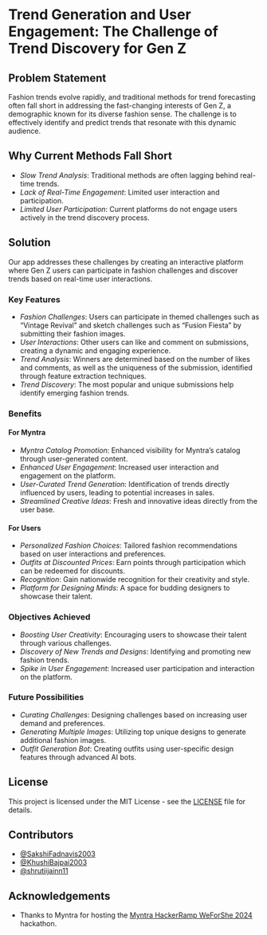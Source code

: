 # Trend Generation and User Engagement: The Challenge of Trend Discovery for Gen Z

## Problem Statement

Fashion trends evolve rapidly, and traditional methods for trend forecasting often fall short in addressing the fast-changing interests of Gen Z, a demographic known for its diverse fashion sense. The challenge is to effectively identify and predict trends that resonate with this dynamic audience.

## Why Current Methods Fall Short

- *Slow Trend Analysis*: Traditional methods are often lagging behind real-time trends.
- *Lack of Real-Time Engagement*: Limited user interaction and participation.
- *Limited User Participation*: Current platforms do not engage users actively in the trend discovery process.

## Solution

Our app addresses these challenges by creating an interactive platform where Gen Z users can participate in fashion challenges and discover trends based on real-time user interactions.

### Key Features

- *Fashion Challenges*: Users can participate in themed challenges such as “Vintage Revival” and sketch challenges such as “Fusion Fiesta” by submitting their fashion images.
- *User Interactions*: Other users can like and comment on submissions, creating a dynamic and engaging experience.
- *Trend Analysis*: Winners are determined based on the number of likes and comments, as well as the uniqueness of the submission, identified through feature extraction techniques.
- *Trend Discovery*: The most popular and unique submissions help identify emerging fashion trends.

### Benefits

#### For Myntra

- *Myntra Catalog Promotion*: Enhanced visibility for Myntra’s catalog through user-generated content.
- *Enhanced User Engagement*: Increased user interaction and engagement on the platform.
- *User-Curated Trend Generation*: Identification of trends directly influenced by users, leading to potential increases in sales.
- *Streamlined Creative Ideas*: Fresh and innovative ideas directly from the user base.

#### For Users

- *Personalized Fashion Choices*: Tailored fashion recommendations based on user interactions and preferences.
- *Outfits at Discounted Prices*: Earn points through participation which can be redeemed for discounts.
- *Recognition*: Gain nationwide recognition for their creativity and style.
- *Platform for Designing Minds*: A space for budding designers to showcase their talent.

### Objectives Achieved

- *Boosting User Creativity*: Encouraging users to showcase their talent through various challenges.
- *Discovery of New Trends and Designs*: Identifying and promoting new fashion trends.
- *Spike in User Engagement*: Increased user participation and interaction on the platform.

### Future Possibilities

- *Curating Challenges*: Designing challenges based on increasing user demand and preferences.
- *Generating Multiple Images*: Utilizing top unique designs to generate additional fashion images.
- *Outfit Generation Bot*: Creating outfits using user-specific design features through advanced AI bots.

## License

This project is licensed under the MIT License - see the [LICENSE](LICENSE) file for details.

## Contributors

- [@SakshiFadnavis2003](https://github.com/SakshiFadnavis2003)
- [@KhushiBajpai2003](https://github.com/KhushiBajpai2003)
- [@shrutiijainn11](https://github.com/shrutiijainn11)

## Acknowledgements

- Thanks to Myntra for hosting the [Myntra HackerRamp WeForShe 2024](https://unstop.com/hackathons/myntra-hackerramp-weforshe-2024-myntra-1025692) hackathon.
